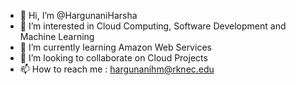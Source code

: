 - 👋 Hi, I’m @HargunaniHarsha
- 👀 I’m interested in Cloud Computing, Software Development and Machine Learning
- 🌱 I’m currently learning Amazon Web Services
- 💞️ I’m looking to collaborate on Cloud Projects
- 📫 How to reach me : hargunanihm@rknec.edu 

<!---
HargunaniHarsha/HargunaniHarsha is a ✨ special ✨ repository because its `README.md` (this file) appears on your GitHub profile.
You can click the Preview link to take a look at your changes.
--->

